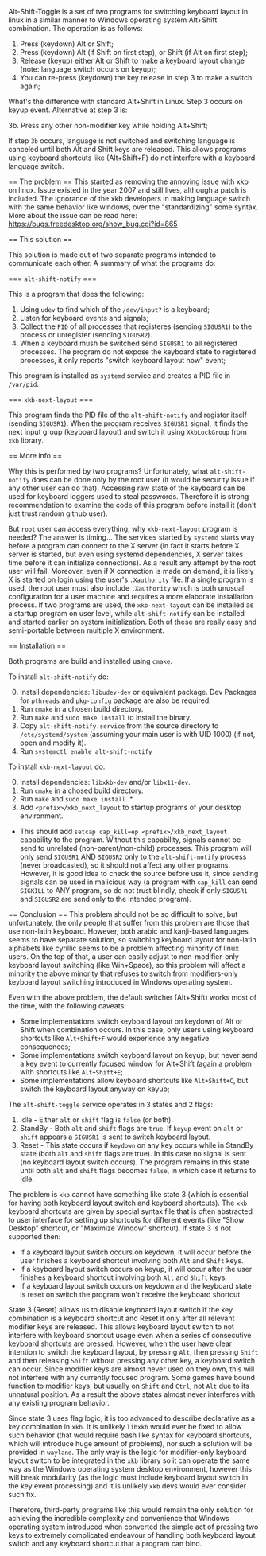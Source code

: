 Alt-Shift-Toggle is a set of two programs for switching keyboard layout in linux in a similar manner to Windows operating system Alt+Shift combination. The operation is as follows:

1. Press (keydown) Alt or Shift;
2. Press (keydown) Alt (if Shift on first step), or Shift (if Alt on first step);
3. Release (keyup) either Alt or Shift to make a keyboard layout change (note: language switch occurs on keyup);
4. You can re-press (keydown) the key release in step 3 to make a switch again;

What's the difference with standard Alt+Shift in Linux. Step 3 occurs on keyup event. Alternative at step 3 is:

3b. Press any other non-modifier key while holding Alt+Shift;

If step `3b` occurs, language is not switched and switching language is canceled until both Alt and Shift keys are released. This allows programs using keyboard shortcuts like (Alt+Shift+F) do not interfere with a keyboard language switch.

== The problem ==
This started as removing the annoying issue with xkb on linux. Issue existed in the year 2007 and still lives, although a patch is included. 
The ignorance of the xkb developers in making language switch with the same behavior like windows, over the "standardizing" some syntax.
More about the issue can be read here: https://bugs.freedesktop.org/show_bug.cgi?id=865

== This solution ==

This solution is made out of two separate programs intended to communicate each other. A summary of what the programs do:

=== ``alt-shift-notify`` ===

This is a program that does the following:

1. Using ``udev`` to find which of the ``/dev/input?`` is a keyboard;
2. Listen for keyboard events and signals;
3. Collect the `PID` of all processes that registeres (sending `SIGUSR1`) to the process or unregister (sending `SIGUSR2`).
4. When a keyboard mush be switched send `SIGUSR1` to all registered processes. The program do not expose the keyboard state to registered processes, it only reports "switch keyboard layout now" event;

This program is installed as `systemd` service and creates a PID file in ``/var/pid``.

=== ``xkb-next-layout`` ===

This program finds the PID file of the ``alt-shift-notify`` and register itself (sending `SIGUSR1`). When the program receives `SIGUSR1` signal, it finds the next input group (keyboard layout) and switch it using ``XkbLockGroup`` from `xkb` library.

== More info ==

Why this is performed by two programs? Unfortunately, what ``alt-shift-notify`` does can be done only by the root user (it would be security issue if any other user can do that). Accessing raw state of the keyboard can be used for keyboard loggers used to steal passwords. Therefore it is strong recommendation to examine the code of this program before install it (don't just trust random github user).

But `root` user can access everything, why `xkb-next-layout` program is needed? The answer is timing... The services started by `systemd` starts way before a program can connect to the X server (in fact it starts before X server is started, but even using systemd dependencies, X server takes time before it can initialize connections). As a result any attempt by the root user will fail. Moreover, even if X connection is made on demand, it is likely X is started on login using the user's `.Xauthority` file. If a single program is used, the root user must also include `.Xauthority` which is both unusual configuration for a user machine and requires a more elaborate installation process. If two programs are used, the `xkb-next-layout` can be installed as a startup program on user level, while `alt-shift-notify` can be installed and started earlier on system initialization. Both of these are really easy and semi-portable between multiple X environment.

== Installation ==

Both programs are build and installed using `cmake`.

To install `alt-shift-notify` do:

0. Install dependencies: `libudev-dev` or equivalent package. Dev Packages for `pthreads` and `pkg-config` package are also be required.
1. Run `cmake` in a chosen build directory.
2. Run `make` and `sudo make install` to install the binary.
3. Copy `alt-shift-notify.service` from the source directory to `/etc/systemd/system` (assuming your main user is with UID 1000) (if not, open and modify it).
4. Run `systemctl enable alt-shift-notify`

To install `xkb-next-layout` do:

0. Install dependencies: `libxkb-dev` and/or `libx11-dev`.
1. Run `cmake` in a chosed build directory.
2. Run `make` and `sudo make install`. *
3. Add `<prefix>/xkb_next_layout` to startup programs of your desktop environment.

* This should add ``setcap cap_kill=ep <prefix>/xkb_next_layout`` capability to the program. Without this capability, signals cannot be send to unrelated (non-parent/non-child) processes. This program will only send `SIGUSR1` AND `SIGUSR2` only to the `alt-shift-notify` process (never broadcasted), so it should not affect any other programs. However, it is good idea to check the source before use it, since sending signals can be used in malicious way (a program with `cap_kill` can send `SIGKILL` to ANY program, so do not trust blindly, check if only `SIGUSR1` and `SIGUSR2` are send only to the intended program).

== Conclusion ==
This problem should not be so difficult to solve, but unfortunately, the only people that suffer from this problem are those that use non-latin keyboard. However, both arabic and kanji-based languages seems to have separate solution, so switching keyboard layout for non-latin alphabets like cyrillic seems to be a problem affecting minority of linux users. On the top of that, a user can easily adjust to non-modifier-only keyboard layout switching (like Win+Space), so this problem will affect a minority the above minority that refuses to switch from modifiers-only keyboard layout switching introduced in Windows operating system.

Even with the above problem, the default switcher (Alt+Shift) works most of the time, with the following caveats:

* Some implementations switch keyboard layout on keydown of Alt or Shift when combination occurs. In this case, only users using keyboard shortcuts like `Alt+Shift+F` would experience any negative consequences;
* Some implementations switch keyboard layout on keyup, but never send a key event to currently focused window for Alt+Shift (again a problem with shortcuts like `Alt+Shift+E`;
* Some implementations allow keyboard shortcuts like `Alt+Shift+C`, but switch the keyboard layout anyway on keyup;

The `alt-shift-toggle` service operates in 3 states and 2 flags:

1. Idle - Either `alt` or `shift` flag is `false` (or both).
2. StandBy - Both `alt` and `shift` flags are `true`. If `keyup` event on `alt` or `shift` appears a `SIGUSR1` is sent to switch keyboard layout.
3. Reset - This state occurs if `keydown` on any key occurs while in StandBy state (both `alt` and `shift` flags are true). In this case no signal is sent (no keyboard layout switch occurs). The program remains in this state until both `alt` and `shift` flags becomes `false`, in which case it returns to Idle.

The problem is `xkb` cannot have something like state 3 (which is essential for having both keyboard layout switch and keyboard shortcuts). The `xkb` keyboard shortcuts are given by special syntax file that is often abstracted to user interface for setting up shortcuts for different events (like "Show Desktop" shortcut, or "Maximize Window" shortcut). If state 3 is not supported then:

* If a keyboard layout switch occurs on keydown, it will occur before the user finishes a keyboard shortcut involving both `Alt` and `Shift` keys.
* If a keyboard layout switch occurs on keyup, it will occur after the user finishes a keyboard shortcut involving both `Alt` and `Shift` keys.
* If a keyboard layout switch occurs on keydown and the keyboard state is reset on switch the program won't receive the keyboard shortcut.

State 3 (Reset) allows us to disable keyboard layout switch if the key combination is a keyboard shortcut and Reset it only after all relevant modifier keys are released. This allows keyboard layout switch to not interfere with keyboard shortcut usage even when a series of consecutive keyboard shortcuts are pressed. However, when the user have clear intention to switch the keyboard layout, by pressing `Alt`, then pressing `Shift` and then releasing `Shift` without pressing any other key, a keyboard switch can occur. Since modifier keys are almost never used on they own, this will not interfere with any currently focused program. Some games have bound function to modifier keys, but usually on `Shift` and `Ctrl`, not `Alt` due to its unnatural position. As a result the above states almost never interferes with any existing program behavior.

Since state 3 uses flag logic, it is too advanced to describe declarative as a key combination in `xkb`. It is unlikely `libxkb` would ever be fixed to allow such behavior (that would require bash like syntax for keyboard shortcuts, which will introduce huge amount of problems), nor such a solution will be provided in `wayland`. The only way is the logic for modifier-only keyboard layout switch to be integrated in the `xkb` library so it can operate the same way as the Windows operating system desktop environment, however this will break modularity (as the logic must include keyboard layout switch in the key event processing) and it is unlikely `xkb` devs would ever consider such fix.

Therefore, third-party programs like this would remain the only solution for achieving the incredible complexity and convenience that Windows operating system introduced when converted the simple act of pressing two keys to extremely complicated endeavour of handling both keyboard layout switch and any keyboard shortcut that a program can bind.
